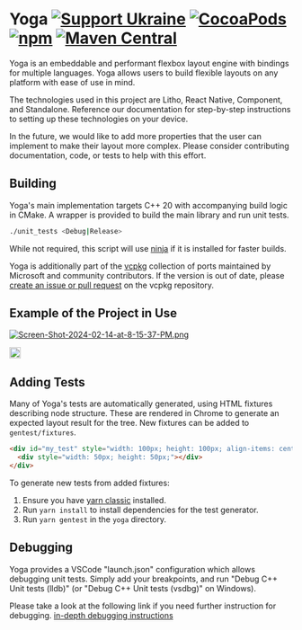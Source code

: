 # Yoga [![Support Ukraine](https://img.shields.io/badge/Support-Ukraine-FFD500?style=flat&labelColor=005BBB)](https://opensource.fb.com/support-ukraine) [![CocoaPods](https://img.shields.io/cocoapods/v/Yoga.svg)](http://cocoapods.org/pods/Yoga) [![npm](https://img.shields.io/npm/v/yoga-layout.svg)](https://www.npmjs.com/package/yoga-layout) [![Maven Central](https://img.shields.io/maven-central/v/com.facebook.yoga/yoga)](https://search.maven.org/artifact/com.facebook.yoga/yoga)

Yoga is an embeddable and performant flexbox layout engine with bindings for multiple languages.
Yoga allows users to build flexible layouts on any platform with ease of use in mind.

The technologies used in this project are Litho, React Native, Component, and Standalone. Reference our documentation for step-by-step instructions to setting up these technologies on your device.

In the future, we would like to add more properties that the user can implement to make their layout more complex. Please consider contributing documentation, code, or tests to help with this effort.

## Building

Yoga's main implementation targets C++ 20 with accompanying build logic in CMake. A wrapper is provided to build the main library and run unit tests.

```sh
./unit_tests <Debug|Release>
```

While not required, this script will use [ninja](https://ninja-build.org/) if it is installed for faster builds.

Yoga is additionally part of the [vcpkg](https://github.com/Microsoft/vcpkg/) collection of ports maintained by Microsoft and community contributors. If the version is out of date, please [create an issue or pull request](https://github.com/Microsoft/vcpkg) on the vcpkg repository.

## Example of the Project in Use
[![Screen-Shot-2024-02-14-at-8-15-37-PM.png](https://i.postimg.cc/fTZBZtbz/Screen-Shot-2024-02-14-at-8-15-37-PM.png)](https://postimg.cc/QV4pJM5w)

<img src="[![Screen-Shot-2024-02-14-at-8-19-30-PM.png](https://i.postimg.cc/htNmD60L/Screen-Shot-2024-02-14-at-8-19-30-PM.png)](https://postimg.cc/Sn7RVZ3R)" width="20">

## Adding Tests

Many of Yoga's tests are automatically generated, using HTML fixtures describing node structure. These are rendered in Chrome to generate an expected layout result for the tree. New fixtures can be added to `gentest/fixtures`.

```html
<div id="my_test" style="width: 100px; height: 100px; align-items: center;">
  <div style="width: 50px; height: 50px;"></div>
</div>
```

To generate new tests from added fixtures:

1. Ensure you have [yarn classic](https://classic.yarnpkg.com) installed.
2. Run `yarn install` to install dependencies for the test generator.
3. Run `yarn gentest` in the `yoga` directory.

## Debugging

Yoga provides a VSCode "launch.json" configuration which allows debugging unit tests. Simply add your breakpoints, and run "Debug C++ Unit tests (lldb)" (or "Debug C++ Unit tests (vsdbg)" on Windows).

Please take a look at the following link if you need further instruction for debugging.
[in-depth debugging instructions](https://code.visualstudio.com/docs/editor/debugging)
